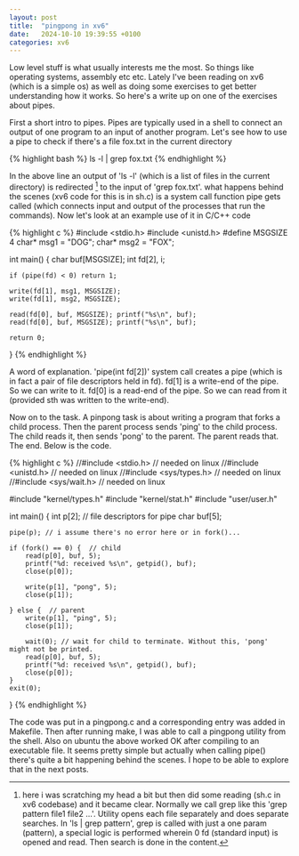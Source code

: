 ```yaml
---
layout: post
title:  "pingpong in xv6"
date:   2024-10-10 19:39:55 +0100
categories: xv6
---
```


Low level stuff is what usually interests me the most. So things like operating systems, assembly etc etc. Lately I've been reading on xv6 (which is a simple os) as well as doing some exercises to get better understanding how it works. So here's a write up on one of the exercises about pipes.

First a short intro to pipes. Pipes are typically used in a shell to connect an output of one program to an input of another program. Let's see how to use a pipe to check if there's a file fox.txt in the current directory

{% highlight bash %}
ls -l | grep fox.txt
{% endhighlight %}

In the above line an output of 'ls -l' (which is a list of files in the current directory) is redirected [^1] to the input of 'grep fox.txt'. what happens behind the scenes (xv6 code for this is in sh.c) is a system call function pipe gets called (which connects input and output of the processes that run the commands). Now let's look at an example use of it in C/C++ code

{% highlight c %}
#include <stdio.h>
#include <unistd.h>
#define MSGSIZE 4
char* msg1 = "DOG";
char* msg2 = "FOX";

int main()
{
    char buf[MSGSIZE];
    int fd[2], i;

    if (pipe(fd) < 0) return 1;

    write(fd[1], msg1, MSGSIZE);
    write(fd[1], msg2, MSGSIZE);

    read(fd[0], buf, MSGSIZE); printf("%s\n", buf);
    read(fd[0], buf, MSGSIZE); printf("%s\n", buf);

    return 0;
}
{% endhighlight %}

A word of explanation. 'pipe(int fd[2])' system call creates a pipe (which is in fact a pair of file descriptors held in fd). fd[1] is a write-end of the pipe. So we can write to it. fd[0] is a read-end of the pipe. So we can read from it (provided sth was written to the write-end).

Now on to the task. A pinpong task is about writing a program that forks a child process. Then the parent process sends 'ping' to the child process. The child reads it, then sends 'pong' to the parent. The parent reads that. The end. Below is the code.

{% highlight c %}
//#include <stdio.h>     // needed on linux
//#include <unistd.h>    // needed on linux
//#include <sys/types.h> // needed on linux
//#include <sys/wait.h>  // needed on linux

#include "kernel/types.h"
#include "kernel/stat.h"
#include "user/user.h"

int main() {
    int p[2];  // file descriptors for pipe
    char buf[5];

    pipe(p); // i assume there's no error here or in fork()...

    if (fork() == 0) {  // child
        read(p[0], buf, 5);
        printf("%d: received %s\n", getpid(), buf);
        close(p[0]);

        write(p[1], "pong", 5);
        close(p[1]);

    } else {  // parent
        write(p[1], "ping", 5);
        close(p[1]);

        wait(0); // wait for child to terminate. Without this, 'pong' might not be printed.
        read(p[0], buf, 5);
        printf("%d: received %s\n", getpid(), buf);
        close(p[0]);
    }
    exit(0);
}
{% endhighlight %}

The code was put in a pingpong.c and a corresponding entry was added in Makefile. Then after running make, I was able to call a pingpong utility from the shell. Also on ubuntu the above worked OK after compiling to an executable file. It seems pretty simple but actually when calling pipe() there's quite a bit happening behind the scenes. I hope to be able to explore that in the next posts.



[^1]: here i was scratching my head a bit but then did some reading (sh.c in xv6 codebase) and it became clear. Normally we call grep like this 'grep pattern file1 file2 ...'. Utility opens each file separately and does separate searches. In 'ls \| grep pattern', grep is called with just a one param (pattern), a special logic is performed wherein 0 fd (standard input) is opened and read. Then search is done in the content.

